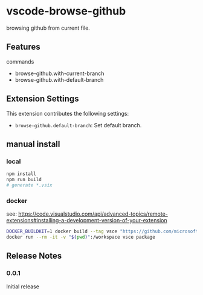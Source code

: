 # vscode-browse-github 

browsing github from current file.

## Features

commands

- browse-github.with-current-branch
- browse-github.with-default-branch

## Extension Settings

This extension contributes the following settings:

* `browse-github.default-branch`: Set default branch.

## manual install

### local

```sh
npm install
npm run build
# generate *.vsix
```

### docker

see: https://code.visualstudio.com/api/advanced-topics/remote-extensions#installing-a-development-version-of-your-extension

```sh
DOCKER_BUILDKIT=1 docker build --tag vsce "https://github.com/microsoft/vscode-vsce.git#main"
docker run --rm -it -v "$(pwd)":/workspace vsce package
```

## Release Notes

### 0.0.1

Initial release
